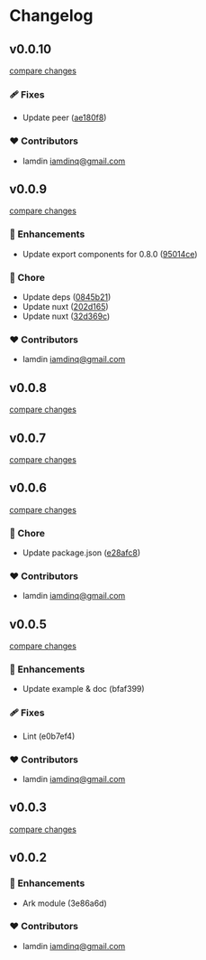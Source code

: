 # Changelog


## v0.0.10

[compare changes](https://github.com/iamdin/nuxt-ark-ui/compare/v0.0.9...v0.0.10)

### 🩹 Fixes

- Update peer ([ae180f8](https://github.com/iamdin/nuxt-ark-ui/commit/ae180f8))

### ❤️  Contributors

- Iamdin <iamdinq@gmail.com>

## v0.0.9

[compare changes](https://github.com/iamdin/nuxt-ark-ui/compare/v0.0.8...v0.0.9)

### 🚀 Enhancements

- Update export components for 0.8.0 ([95014ce](https://github.com/iamdin/nuxt-ark-ui/commit/95014ce))

### 🏡 Chore

- Update deps ([0845b21](https://github.com/iamdin/nuxt-ark-ui/commit/0845b21))
- Update nuxt ([202d165](https://github.com/iamdin/nuxt-ark-ui/commit/202d165))
- Update nuxt ([32d369c](https://github.com/iamdin/nuxt-ark-ui/commit/32d369c))

### ❤️  Contributors

- Iamdin <iamdinq@gmail.com>

## v0.0.8

[compare changes](https://github.com/iamdin/nuxt-ark-ui/compare/v0.0.7...v0.0.8)

## v0.0.7

[compare changes](https://github.com/iamdin/nuxt-ark-ui/compare/v0.0.6...v0.0.7)

## v0.0.6

[compare changes](https://github.com/iamdin/nuxt-ark-ui/compare/v0.0.5...v0.0.6)

### 🏡 Chore

- Update package.json ([e28afc8](https://github.com/iamdin/nuxt-ark-ui/commit/e28afc8))

### ❤️  Contributors

- Iamdin <iamdinq@gmail.com>

## v0.0.5

[compare changes](https://undefined/undefined/compare/v0.0.3...v0.0.5)

### 🚀 Enhancements

- Update example & doc (bfaf399)

### 🩹 Fixes

- Lint (e0b7ef4)

### ❤️  Contributors

- Iamdin <iamdinq@gmail.com>

## v0.0.3

[compare changes](https://undefined/undefined/compare/v0.0.2...v0.0.3)

## v0.0.2


### 🚀 Enhancements

- Ark module (3e86a6d)

### ❤️  Contributors

- Iamdin <iamdinq@gmail.com>

